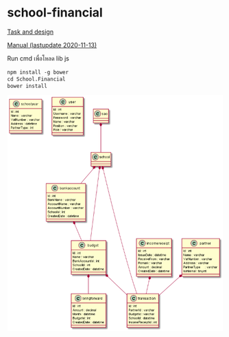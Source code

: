 # school-financial

[Task and design](https://docs.google.com/spreadsheets/d/1KMUa4hccdpc1CMzOllrv4Kgact9h90iKQXbVHWzhF8o/edit#gid=341584349)

[Manual (lastupdate 2020-11-13)](https://docs.google.com/document/d/12k3u6l7uVl4JREgsBqElJSThSHgslbMhytgCaZWGHIc/edit)



Run cmd เพื่อโหลด lib js
```
npm install -g bower
cd School.Financial
bower install
```

![](dbdiagram/school%20financial.png)